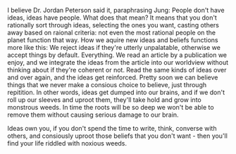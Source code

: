 I believe Dr. Jordan Peterson said it, paraphrasing Jung: People don't have ideas, ideas have people.
What does that mean?
It means that you don't rationally sort through ideas, selecting the ones you want, casting others away based on raional criteria: not even the most rational people on the planet function that way. 
How we aquire new ideas and beliefs functions more like this: We reject ideas if they're utterly unpalatable, otherwise we accept things by default. Everything. We read an article by a publication we enjoy, and we integrate the ideas from the article into our worldview without thinking about if they're coherent or not. Read the same kinds of ideas over and over again, and the ideas get reinforced. Pretty soon we can believe things that we never make a consious choice to believe, just through repitition.
In other words, ideas get dumped into our brains, and if we don't roll up our sleeves and uproot them, they'll take hold and grow into monstrous weeds. In time the roots will be so deep we won't be able to remove them without causing serious damage to our brain.

Ideas own you, if you don't spend the time to write, think, converse with others, and consiously uproot those beliefs that you don't want - then you'll find your life riddled with noxious weeds.